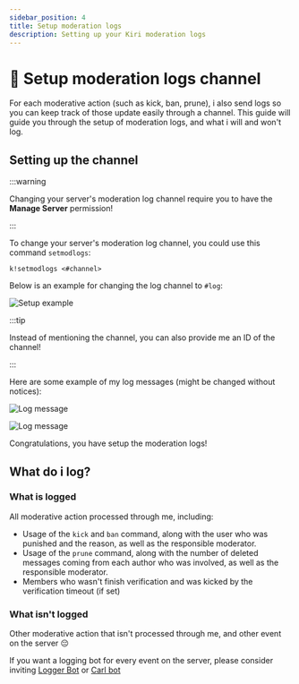 ```yaml
---
sidebar_position: 4
title: Setup moderation logs
description: Setting up your Kiri moderation logs
---
```


# 📖 Setup moderation logs channel

For each moderative action (such as kick, ban, prune), i also send logs so you can keep track of those update easily through a channel. This guide will guide you through the setup of moderation logs, and what i will and won't log.

## Setting up the channel

:::warning

Changing your server's moderation log channel require you to have the **Manage Server** permission!

:::

To change your server's moderation log channel, you could use this command `setmodlogs`:

```
k!setmodlogs <#channel>
```

Below is an example for changing the log channel to `#log`:

![Setup example](/img/tutorial/mod-log/example.png)

:::tip

Instead of mentioning the channel, you can also provide me an ID of the channel!

:::

Here are some example of my log messages (might be changed without notices):

![Log message](/img/tutorial/mod-log/1.png)

![Log message](/img/tutorial/mod-log/2.png)

Congratulations, you have setup the moderation logs!

## What do i log?

### What is logged

All moderative action processed through me, including:

* Usage of the `kick` and `ban` command, along with the user who was punished and the reason, as well as the responsible moderator.
* Usage of the `prune` command, along with the number of deleted messages coming from each author who was involved, as well as the responsible moderator.
* Members who wasn't finish verification and was kicked by the verification timeout (if set)

### What isn't logged

Other moderative action that isn't processed through me, and other event on the server 😔

If you want a logging bot for every event on the server, please consider inviting [Logger Bot](https://logger.bot) or [Carl bot](https://carl.gg)
